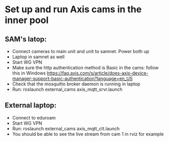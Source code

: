 # Set up and run Axis cams in the inner pool

## SAM's latop:
- Connect cameras to main unit and unit to samnet. Power both up
- Laptop in samnet as well
- Start WG VPN
- Make sure the http authentication method is Basic in the cams: follow this in Windows https://faq.axis.com/s/article/does-axis-device-manager-support-basic-authentication?language=en_US
- Check that the mosquitto broker daemon is running in laptop
- Run: roslaunch external_cams axis_mqtt_srvr.launch

## External laptop:
- Connect to eduroam
- Start WG VPN
- Run: roslaunch external_cams axis_mqtt_clt.launch
- You should be able to see the live stream from cam 1 in rviz for example

